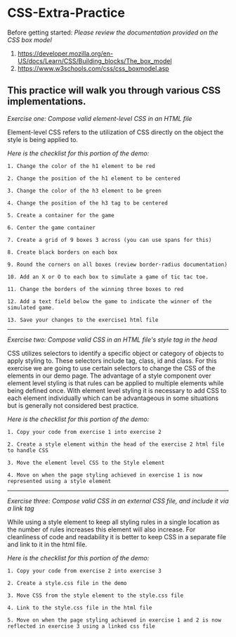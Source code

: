 # CSS-Extra-Practice

Before getting started:
_Please review the documentation provided on the CSS box model_

1. https://developer.mozilla.org/en-US/docs/Learn/CSS/Building_blocks/The_box_model
2. https://www.w3schools.com/css/css_boxmodel.asp

## This practice will walk you through various CSS implementations.

_Exercise one: Compose valid element-level CSS in an HTML file_

Element-level CSS refers to the utilization of CSS directly on the object the style is being applied to.

_Here is the checklist for this portion of the demo:_

    1. Change the color of the h1 element to be red

    2. Change the position of the h1 element to be centered

    3. Change the color of the h3 element to be green

    4. Change the position of the h3 tag to be centered

    5. Create a container for the game

    6. Center the game container

    7. Create a grid of 9 boxes 3 across (you can use spans for this)

    8. Create black borders on each box

    9. Round the corners on all boxes (review border-radius documentation)

    10. Add an X or O to each box to simulate a game of tic tac toe.

    11.	Change the borders of the winning three boxes to red

    12.	Add a text field below the game to indicate the winner of the simulated game.

    13.	Save your changes to the exercise1 html file

---

_Exercise two: Compose valid CSS in an HTML file's style tag in the head_

CSS utilizes selectors to identify a specific object or category of objects to apply styling to. These selectors include tag, class, id and class. For this exercise we are going to use certain selectors to change the CSS of the elements in our demo page.
The advantage of a style component over element level styling is that rules can be applied to multiple elements while being defined once. With element level styling it is necessary to add CSS to each element individually which can be advantageous in some situations but is generally not considered best practice.

_Here is the checklist for this portion of the demo:_

    1. Copy your code from exercise 1 into exercise 2

    2. Create a style element within the head of the exercise 2 html file to handle CSS

    3. Move the element level CSS to the Style element

    4. Move on when the page styling achieved in exercise 1 is now represented using a style element

---

_Exercise three: Compose valid CSS in an external CSS file, and include it via a link tag_

While using a style element to keep all styling rules in a single location as the number of rules increases this element will also increase. For cleanliness of code and readability it is better to keep CSS in a separate file and link to it in the html file.

_Here is the checklist for this portion of the demo:_

    1. Copy your code from exercise 2 into exercise 3

    2. Create a style.css file in the demo

    3. Move CSS from the style element to the style.css file

    4. Link to the style.css file in the html file

    5. Move on when the page styling achieved in exercise 1 and 2 is now reflected in exercise 3 using a linked css file
